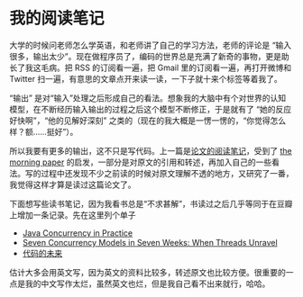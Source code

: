 # 我的阅读笔记

大学的时候问老师怎么学英语，和老师讲了自己的学习方法，老师的评论是 “输入很多，输出太少”。现在做程序员了，编码的世界总是充满了新奇的事物，更是助长了我这毛病。把 RSS 的订阅看一遍，把 Gmail 里的订阅看一遍，再打开微博和 Twitter 扫一遍，有意思的文章点开来读一读，一下子就十来个标签等着我了。

“输出” 是对“输入”处理之后形成自己的看法。想象我的大脑中有个对世界的认知模型，在不断经历输入输出的过程之后这个模型不断修正，于是就有了 “她的反应好快啊”，“他的见解好深刻” 之类的（现在的我大概是一愣一愣的，“你觉得怎么样？额……挺好”）。

所以我要有更多的输出，这不只是写代码。上一篇是[论文的阅读笔记](http://manuzhang.github.io/2015/07/15/photon.html)，受到了 [the morning paper](http://blog.acolyer.org/) 的启发，一部分是对原文的引用和转述，再加入自己的一些看法。写的过程中还发现不少之前读的时候对原文理解不透的地方，又研究了一番，我觉得这样才算是读过这篇论文了。

下面想写些读书笔记，因为我看书总是“不求甚解”，书读过之后几乎等同于在豆瓣上增加一条记录。先在这里列个单子

* [Java Concurrency in Practice](http://book.douban.com/subject/1888733/)
* [Seven Concurrency Models in Seven Weeks: When Threads Unravel](http://book.douban.com/subject/26337939/)
* [代码的未来](http://book.douban.com/subject/24536403/) 

估计大多会用英文写，因为英文的资料比较多，转述原文也比较方便。很重要的一点是我的中文写作太烂，虽然英文也烂，但是我自己看不出来就行，哈哈。

